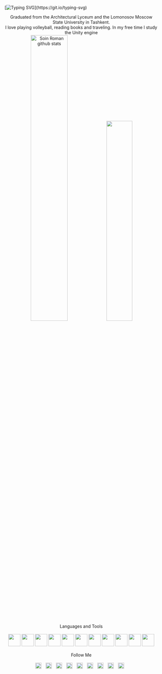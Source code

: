 [![Typing SVG](https://readme-typing-svg.herokuapp.com/?color=FFF&size=35&center=true&vCenter=true&width=1000&lines=Hello+everyone.;My+name's+Roman.;I'm+a+front-end+developer.)](https://git.io/typing-svg)

<div align="center">
   Graduated from the Architectural Lyceum and the Lomonosov Moscow State University in Tashkent.
</div> 

<div align="center">
   I love playing volleyball, reading books and traveling. In my free time I study the Unity engine
</div> 


<div align="center">  
  <img width="49%" height="auto" src="https://github-readme-stats.vercel.app/api?username=SoinRoma&show_icons=true&count_private=true&hide_border=true&title_color=FFF&icon_color=FFF&text_color=FFF&bg_color=0d1117" alt="Soin Roman github stats" /> 
  <img width="41%" height="auto" src="https://github-readme-stats.vercel.app/api/top-langs/?username=SoinRoma&layout=compact&hide_border=true&title_color=FFF&text_color=FFF&bg_color=0d1117" />
</div>

<br /> 

<div align="center">
   Languages and Tools
</div>

<br /> 

<div align="center">
    <img src="https://cdn.jsdelivr.net/gh/devicons/devicon/icons/html5/html5-original.svg" width="40" height="40" />
    <img src="https://cdn.jsdelivr.net/gh/devicons/devicon/icons/css3/css3-original.svg" width="40" height="40" />
    <img src="https://cdn.jsdelivr.net/gh/devicons/devicon/icons/javascript/javascript-original.svg" width="40" height="40"/>
    <img src="https://cdn.jsdelivr.net/gh/devicons/devicon/icons/react/react-original.svg" width="40" height="40"/>
    <img src="https://cdn.jsdelivr.net/gh/devicons/devicon/icons/vuejs/vuejs-original.svg" width="40" height="40" />
    <img src="https://cdn.jsdelivr.net/gh/devicons/devicon/icons/angularjs/angularjs-original.svg" width="40" height="40"/>
    <img src="https://cdn.jsdelivr.net/gh/devicons/devicon/icons/cplusplus/cplusplus-original.svg" width="40" height="40"/>
    <img src="https://cdn.jsdelivr.net/gh/devicons/devicon/icons/python/python-original.svg" width="40" height="40"/>
    <img src="https://cdn.jsdelivr.net/gh/devicons/devicon/icons/php/php-original.svg" width="40" height="40"/>
    <img src="https://cdn.jsdelivr.net/gh/devicons/devicon/icons/laravel/laravel-plain.svg"  width="40" height="40"/>
    <img src="https://cdn.jsdelivr.net/gh/devicons/devicon/icons/yii/yii-original.svg" width="40" height="40"/>
</div>

<br /> 

<div align="center">
   Follow Me
</div>

<br /> 

<div align="center">
<a target="_blank" href="https://t.me/soin_roman" style="margin-right: 10px; text-decoration: none;">
    <img src="https://camo.githubusercontent.com/f4b401dd7cd9b7840fd31acafd49e151a80e4c9600bf219934461b96dd98e013/68747470733a2f2f6564656e742e6769746875622e696f2f537570657254696e7949636f6e732f696d616765732f7376672f74656c656772616d2e737667" width="20" height="20"/>
</a>
<a target="_blank" href="https://www.instagram.com/soin_roman/" style="margin-right: 10px; text-decoration: none;">
    <img src="https://camo.githubusercontent.com/c9dacf0f25a1489fdbc6c0d2b41cda58b77fa210a13a886d6f99e027adfbd358/68747470733a2f2f6564656e742e6769746875622e696f2f537570657254696e7949636f6e732f696d616765732f7376672f696e7374616772616d2e737667" width="20" height="20"/>
</a>
<a target="_blank" href="https://vk.com/soin_roman" style="margin-right: 10px; text-decoration: none;">
    <img src="https://camo.githubusercontent.com/26be819fcce90f75668efeb7a432b969dcc35a1e4478149c3fcd48fda5b457c3/68747470733a2f2f6564656e742e6769746875622e696f2f537570657254696e7949636f6e732f696d616765732f7376672f766b2e737667" width="20" height="20"/>
</a>
<a target="_blank" href="https://www.facebook.com/soinroman/" style="margin-right: 10px; text-decoration: none;">
    <img src="https://camo.githubusercontent.com/8f245234577766478eaf3ee72b0615e99bb9ef3eaa56e1c37f75692811181d5c/68747470733a2f2f6564656e742e6769746875622e696f2f537570657254696e7949636f6e732f696d616765732f7376672f66616365626f6f6b2e737667" width="20" height="20"/>
</a>
<a target="_blank" href="https://www.linkedin.com/in/soinroman/" style="margin-right: 10px; text-decoration: none;">
    <img src="https://camo.githubusercontent.com/c8a9c5b414cd812ad6a97a46c29af67239ddaeae08c41724ff7d945fb4c047e5/68747470733a2f2f6564656e742e6769746875622e696f2f537570657254696e7949636f6e732f696d616765732f7376672f6c696e6b6564696e2e737667" width="20" height="20"/>
</a>
<a target="_blank" href="mailto:soinroma26@gmail.com" style="margin-right: 10px; text-decoration: none;">
    <img src="https://camo.githubusercontent.com/4a3dd8d10a27c272fd04b2ce8ed1a130606f95ea6a76b5e19ce8b642faa18c27/68747470733a2f2f6564656e742e6769746875622e696f2f537570657254696e7949636f6e732f696d616765732f7376672f676d61696c2e737667" width="20" height="20"/>
</a>
<a target="_blank" href="https://gitlab.com/SoinRoman" style="margin-right: 10px; text-decoration: none;">
    <img src="https://camo.githubusercontent.com/92155145d11c0c16b6d804cf10407c691d134283ced40c36ceecfb885b8b655c/68747470733a2f2f6564656e742e6769746875622e696f2f537570657254696e7949636f6e732f696d616765732f7376672f6769746c61622e737667" width="20" height="20"/>
</a>
<a target="_blank" href="https://codepen.io/soin_roman" style="margin-right: 10px; text-decoration: none;">
    <img src="https://camo.githubusercontent.com/a79c8028a36e9021ee36a97ea7c8077f69d5f1296d48ec593e95cfa6db33e2a5/68747470733a2f2f6564656e742e6769746875622e696f2f537570657254696e7949636f6e732f696d616765732f7376672f636f646570656e2e737667" width="20" height="20"/>
</a>
   
<a target="_blank" href="https://leetcode.com/soin_roman/" style="margin-right: 10px; text-decoration: none;">
    <img src="https://camo.githubusercontent.com/a79c8028a36e9021ee36a97ea7c8077f69d5f1296d48ec593e95cfa6db33e2a5/68747470733a2f2f6564656e742e6769746875622e696f2f537570657254696e7949636f6e732f696d616765732f7376672f636f646570656e2e737667](https://raw.githubusercontent.com/jdneo/vscode-leetcode/master/resources/LeetCode.png" width="20" height="20"/>
</a>

</div> 
